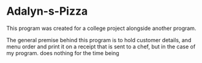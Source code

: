 # Adalyn-s-Pizza

This program was created for a college project alongside another program.

The general premise behind this program is to hold customer details, and menu order and print it on a receipt that is sent to a
chef, but in the case of my program. does nothing for the time being
